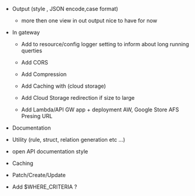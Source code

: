 

* Output (style , JSON encode,case format)
    * more then one view in out output nice to have for now
  
* In gateway
    - Add to resource/config logger setting to inform about long running querties 
    - Add CORS
    - Add Compression
    - Add Caching with (cloud storage) 
    - Add Cloud Storage redirection if size to large

    - Add Lambda/API GW app + deployment AW, Google Store AFS Presing URL


* Documentation
* Utility (rule, struct, relation generation etc ...)
* open API documentation style
* Caching
* Patch/Create/Update

* Add $WHERE_CRITERIA ?
